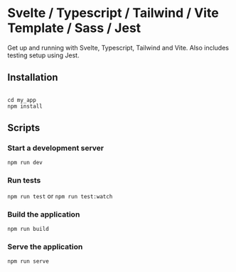 Svelte / Typescript / Tailwind / Vite Template / Sass / Jest
=====================================================

Get up and running with Svelte, Typescript, Tailwind and Vite. Also includes testing setup using Jest.

Installation
------------

```

cd my_app
npm install
```

Scripts
-------

### Start a development server

`npm run dev`

### Run tests

`npm run test`
or
`npm run test:watch`

### Build the application

`npm run build`

### Serve the application

`npm run serve`